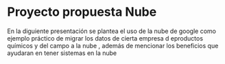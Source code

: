# Proyecto propuesta Nube

En la diguiente presentación se plantea el uso de la nube de google como ejemplo práctico de migrar los datos de cierta empresa d eproductos químicos y del campo a la nube , además de mencionar los beneficios que ayudaran en tener sistemas en la nube 
